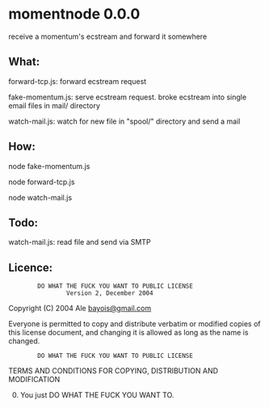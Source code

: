 momentnode 0.0.0
================

receive a momentum's ecstream and forward it somewhere

What:
-----
forward-tcp.js:
  forward ecstream request

fake-momentum.js:
  serve ecstream request.
  broke ecstream into single email files in mail/ directory

watch-mail.js:
  watch for new file in "spool/" directory and send a mail


How:
----
node fake-momentum.js

node forward-tcp.js 

node watch-mail.js


Todo:
-----
watch-mail.js: read file and send via SMTP


Licence:
--------
            DO WHAT THE FUCK YOU WANT TO PUBLIC LICENSE
                    Version 2, December 2004

 Copyright (C) 2004 Ale <bayois@gmail.com>

 Everyone is permitted to copy and distribute verbatim or modified
 copies of this license document, and changing it is allowed as long
 as the name is changed.

            DO WHAT THE FUCK YOU WANT TO PUBLIC LICENSE
   TERMS AND CONDITIONS FOR COPYING, DISTRIBUTION AND MODIFICATION

  0. You just DO WHAT THE FUCK YOU WANT TO.
